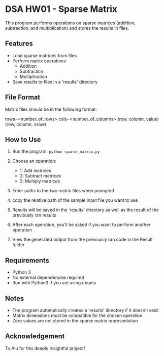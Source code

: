 # DSA HW01 - Sparse Matrix

This program performs operations on sparse matrices (addition, subtraction, and multiplication) and stores the results in files.

## Features

- Load sparse matrices from files
- Perform matrix operations:
  - Addition
  - Subtraction
  - Multiplication
- Save results to files in a 'results' directory


## File Format

Matrix files should be in the following format:

rows=<number_of_rows>
cols=<number_of_columns>
(row, column, value)
(row, column, value)

## How to Use

1. Run the program: `python sparse_matrix.py`
2. Choose an operation:
   - 1: Add matrices
   - 2: Subtract matrices
   - 3: Multiply matrices
   
3. Enter paths to the two matrix files when prompted
4. copy the relative path of the sample input file you want to use
5. Results will be saved in the 'results' directory as well as the result of the previously ran results
6. After each operation, you'll be asked if you want to perform another operation
7. View the generated output from the previously ran code in the Result folder 
## Requirements

- Python 3
- No external dependencies required
- Run with Python3 if you are using ubuntu

## Notes

- The program automatically creates a 'results' directory if it doesn't exist
- Matrix dimensions must be compatible for the chosen operation
- Zero values are not stored in the sparse matrix representation

## Acknowledgement

To Alu for this deeply Insightful project!
